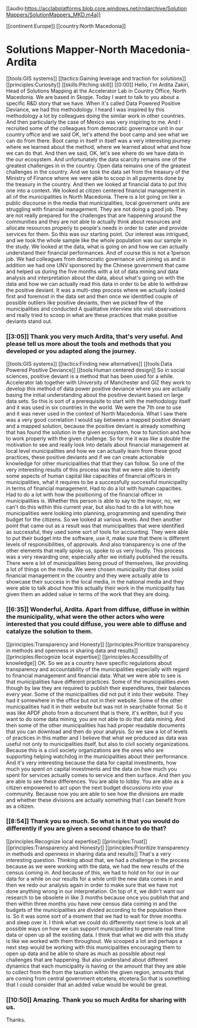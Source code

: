 [[audio:https://acclabplatforms.blob.core.windows.net/rndarchive/SolutionMappers/SolutionMappers_MKD.m4a]]

[[continent:Europe]]
[[country:North Macedonia]]

# Solutions Mapper\-North Macedonia\-Ardita

[[tools:GIS systems]]
[[tactics:Gaining leverage and traction for solutions]]
[[principles:Curiosity]]
[[skills:Pitching skill]]
[[0:00]] Hello, I'm Ardita Zakiri, Head of Solutions Mapping at the Accelerator Lab in Country Office, North Macedonia\. We are based in Skopje\. Today I want to talk to you about a specific R&D story that we have\. When it's called Data Powered Positive Deviance, we had this methodology\. I heard I was inspired by this methodology a lot by colleagues doing the similar work in other countries\. And then particularly the case of Mexico was very inspiring to me\. And I recruited some of the colleagues from democratic governance unit in our country office and we said OK, let's attend the boot camp and see what we can do from there\. Boot camp in itself in itself was a very interesting journey where we learned about the method, where we learned about what and how we can do that\. And then we said, OK, let's see where do we have data in the our ecosystem\. And unfortunately the data scarcity remains one of the greatest challenges in in the country\. Open data remains one of the greatest challenges in the country\. And we took the data set from the treasury of the Ministry of Finance where we were able to scoop in all payments done by the treasury in the country\. And then we looked at financial data to put this one into a context\. We looked at citizen centered financial management in all of the municipalities in North Macedonia\. There is a lot going on like a public discourse in the media that municipalities, local government units are struggling with financial management\. They are not doing a good job\. They are not really prepared for the challenges that are happening around the communities and they are not able to actually think about resources and allocate resources properly to people's needs in order to cater and provide services for them\. So this was our starting point\. Our interest was intrigued, and we took the whole sample like the whole population was our sample in the study\. We looked at the data, what is going on and how we can actually understand their financial performances\. And of course this is not a 1person job\. We had colleagues from democratic governance unit joining us and in addition we had one UNV sponsored by the Chinese government that came and helped us during the five months with a lot of data mining and data analysis and interpretation about the data, about what's going on with the data and how we can actually read this data in order to be able to withdraw the positive deviant\. It was a multi\-step process where we actually looked first and foremost in the data set and then once we identified couple of possible outliers like positive deviants, then we picked few of the municipalities and conducted A qualitative interview site visit observations and really tried to scoop in what are these practices that make positive deviants stand out\.


### [[3:05]] Thank you very much Ardita, that's very useful\. And please tell us more about the tools and methods that you developed or you adapted along the journey\.

[[tools:GIS systems]]
[[tactics:Finding new alternatives]]
[[tools:Data Powered Positive Deviance]]
[[tools:Human centered design]]
So in social sciences, positive deviant is a method that has been used for a while\. Accelerator lab together with University of Manchester and GIZ they work to develop this method of data power positive deviance where you are actually basing the initial understanding about the positive deviant based on large data sets\. So this is sort of a prerequisite to start with the methodology itself and it was used in six countries in the world\. We were the 7th one to use and it was never used in the context of North Macedonia\. What I saw there was a very good correlation I would say between a mapped positive deviant and a mapped solution, because the positive deviant is already something that has found the solution in the given ecosystem, how to function and how to work properly with the given challenge\. So for me it was like a double the motivation to see and really look into details about financial management at local level municipalities and how we can actually learn from these good practices, these positive deviants and if we can create actionable knowledge for other municipalities that that they can follow\. So one of the very interesting results of this process was that we were able to identify some aspects of human capital like capacities of financial officers in municipalities, what it requires to be a successfully successful municipality in terms of financial management\. Had to do a lot with human capacities\. Had to do a lot with how the positioning of the financial officer in municipalities is\. Whether this person is able to say to the mayor, no, we can't do this within this current year, but also had to do a lot with how municipalities were looking into planning, programming and spending their budget for the citizens\. So we looked at various levels\. And then another point that came out as a result was that municipalities that were identified as successful, they used some sort of tools for accounting\. They were able to put their budget into the software, use it, make sure that there is different levels of responsibilities, of approvals\. And also transparency is one of the other elements that really spoke us, spoke to us very loudly\. This process was a very rewarding one, especially after we initially published the results\. There were a lot of municipalities being proud of themselves, like providing a lot of things on the media\. We were chosen municipality that does solid financial management in the country and they were actually able to showcase their success in the local media, in the national media and they were able to talk about how this actually their work in the municipality has given them an added value in terms of the work that they are doing\.


### [[6:35]] Wonderful, Ardita\. Apart from diffuse, diffuse in within the municipality, what were the other actors who were interested that you could diffuse, you were able to diffuse and catalyze the solution to them\.

[[principles:Transparency and Honesty]]
[[principles:Prioritize transparency in methods and openness in sharing data and results]]
[[principles:Recognize local expertise]]
[[principles:Accessibility of knowledge]]
OK\. So we as a country have specific regulations about transparency and accountability of the municipalities especially with regard to financial management and financial data\. What we were able to see is that municipalities have different practices\. Some of the municipalities even though by law they are required to publish their expenditures, their balances every year\. Some of the municipalities did not put it into their website\. They had it somewhere in the office but not in their website\. Some of the other municipalities had it in their website but was not in searchable format\. So it was like APDF photo from a document that is there, it's written, but if you want to do some data mining, you are not able to do that data mining\. And then some of the other municipalities has had proper readable documents that you can download and then do your analysis\. So we saw a lot of levels of practices in this matter and I believe that what we produced as data was useful not only to municipalities itself, but also to civil society organizations\. Because this is a civil society organizations are the ones who are supporting helping watchdog in the municipalities about their performance\. And it's very interesting because the data for capital investments, how much you spent on capital investments and the data on how much you spent for services actually comes to service and then surface\. And then you are able to see these differences\. You are able to lobby\. You are able as a citizen empowered to act upon the next budget discussions into your community\. Because now you are able to see how the divisions are made and whether these divisions are actually something that I can benefit from as a citizen\.


### [[8:54]] Thank you so much\. So what is it that you would do differently if you are given a second chance to do that?

[[principles:Recognize local expertise]]
[[principles:Trust]]
[[principles:Transparency and Honesty]]
[[principles:Prioritize transparency in methods and openness in sharing data and results]]
That's a very interesting question\. Thinking about that, we had a challenge in the process because as we were working with the data, we had the new results of the census coming in\. And because of this, we had to hold on for our in our data for a while on our results for a while until the new data comes in and then we redo our analysis again in order to make sure that we have not done anything wrong in our interpretation\. On top of it, we didn't want our research to be obsolete in like 3 months because once you publish that and then within three months you have new census data coming in and the budgets of the municipalities are divided according to the population there is\. So it was some sort of a moment that we had to wait for three months and sleep over it\. I think what we could do differently next time is look at all possible ways on how we can support municipalities to generate real time data or open up all the existing data\. I think that what we did with this study is like we worked with them throughout\. We scooped a lot and perhaps a next step would be working with this municipalities encouraging them to open up data and be able to share as much as possible about real challenges that are happening\. But also understand about different dynamics that each municipality is having or the amount that they are able to collect from the from the taxation within the given region, amounts that are coming from central government etcetera, etcetera\.So that is something that I could consider that an added value would be would be great\.


### [[10:50]] Amazing\. Thank you so much Ardita for sharing with us\.

Thanks\.

